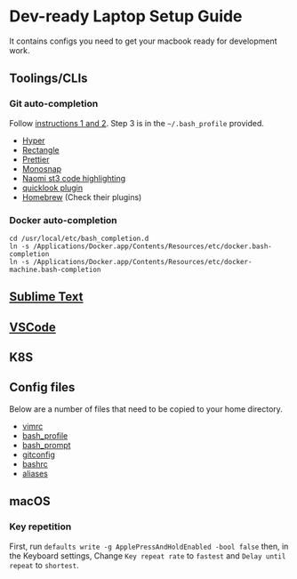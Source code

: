 # Dev-ready Laptop Setup Guide

It contains configs you need to get your macbook ready for development work.

## Toolings/CLIs

### Git auto-completion

Follow [instructions 1 and 2](https://github.com/bobthecow/git-flow-completion/wiki/Install-Bash-git-completion). Step 3 is in the `~/.bash_profile` provided.

- [Hyper](https://hyper.is/)
- [Rectangle](https://rectangleapp.com/) 
- [Prettier](https://prettier.io/docs/en/install.html)
- [Monosnap](https://monosnap.com/welcome)
- [Naomi st3 code highlighting](https://packagecontrol.io/packages/Naomi)
- [quicklook plugin](https://github.com/sindresorhus/quick-look-plugins)
- [Homebrew](https://brew.sh/) (Check their plugins)

### Docker auto-completion

```shell
cd /usr/local/etc/bash_completion.d
ln -s /Applications/Docker.app/Contents/Resources/etc/docker.bash-completion
ln -s /Applications/Docker.app/Contents/Resources/etc/docker-machine.bash-completion
```

## [Sublime Text](./sublime)

## [VSCode](./vscode)

## K8S

## Config files

Below are a number of files that need to be copied to your home directory.

- [vimrc](./.vimrc)
- [bash_profile](./.bash_profile)
- [bash_prompt](./.bash_prompt)
- [gitconfig](./.gitconfig)
- [bashrc](./.bashrc)
- [aliases](./.aliases)

## macOS

### Key repetition

First, run `defaults write -g ApplePressAndHoldEnabled -bool false` then, in the Keyboard settings, Change `Key repeat rate` to `fastest` and `Delay until repeat` to `shortest`.
